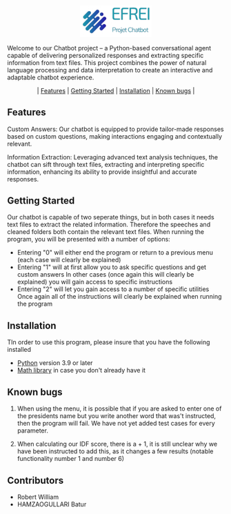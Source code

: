 <p align="center" width="100%">
    <img width="33%" src="https://github.com/Think-Bubbles/pychatbot-Robert-Hamzaogullari-A/blob/main/Image%20Efrei%20RM.png">
</p>


Welcome to our Chatbot project – a Python-based conversational agent capable of delivering personalized responses and extracting specific information from text files. This project combines the power of natural language processing and data interpretation to create an interactive and adaptable chatbot experience.


<p align="center" width="100%">
    | <a href="#features">Features</a> | <a href="#getting-started">Getting Started</a> | <a href="#installation">Installation</a> | <a href="#known-bugs">Known bugs</a> |
</p>

## Features
Custom Answers: Our chatbot is equipped to provide tailor-made responses based on custom questions, making interactions engaging and contextually relevant.

Information Extraction: Leveraging advanced text analysis techniques, the chatbot can sift through text files, extracting and interpreting specific information, enhancing its ability to provide insightful and accurate responses.

## Getting Started 

Our chatbot is capable of two seperate things, but in both cases it needs text files to extract the related information. 
Therefore the speeches and cleaned folders both contain the relevant text files.
When running the program, you will be presented with a number of options:
- Entering "0" will either end the program or return to a previous menu (each case will clearly be explained)
- Entering "1" will at first allow you to ask specific questions and get custom answers
  In other cases (once again this will clearly be explained) you will gain access to specific instructions
- Entering "2" will let you gain access to a number of specific utilities
Once again all of the instructions will clearly be explained when running the program

## Installation

TIn order to use this program, please insure that you have the following installed
- [Python](https://www.python.org/downloads/) version 3.9 or later
- [Math library](https://pypi.org/project/python-math/#files) in case you don't already have it

## Known bugs 

1.  When using the menu, it is possible that if you are asked to enter one of the presidents name but you write another word that was't instructed, then the program will fail. We have not yet added test cases for every parameter.

2. When calculating our IDF score, there is a + 1, it is still unclear why we have been instructed to add this, as it changes a few results (notable functionality number 1 and number 6)

## Contributors 

- Robert William
- HAMZAOGULLARI Batur
